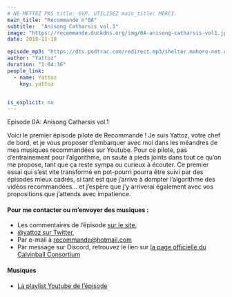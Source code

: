 ```yaml
---
# NE METTEZ PAS title: SVP. UTILISEZ main_title: MERCI.
main_title: "Recommandé n°0A"
subtitle:  "Anisong Catharsis vol.1"
image: "https://recommande.duckdns.org/img/0A-anisong-catharsis-vol1.jpg"
date: 2018-11-10

episode_mp3: "https://dts.podtrac.com/redirect.mp3/shelter.mahoro-net.org/~yattoz/recommande/episodes/episode0A.mp3"
author: "Yattoz"
duration: "1:04:36"
people_link: 
  - name: Yattoz
    key: yattoz


is_explicit: no
---
```


<PodcastHeader/>

<!-- ECRIRE LA DESCRIPTION DE L'EPISODE SOUS CETTE LIGNE -->


 Episode 0A: Anisong Catharsis vol.1 

<p>Voici le premier épisode pilote de Recommandé ! Je suis Yattoz, votre chef de bord, et je vous proposer d’embarquer avec moi dans les méandres de mes musiques recommandées sur Youtube. Pour ce pilote, pas d’entrainement pour l’algorithme, on saute à pieds joints dans tout ce qu’on me propose, tant que ça reste sympa ou curieux à écouter. Ce premier essai qui s’est vite transformé en pot-pourri pourra être suivi par des épisodes mieux cadrés, si tant est que j’arrive à dompter l’algorithme des vidéos recommandées… et j’espère que j’y arriverai également avec vos propositions que j’attends avec impatience.</p>

<h4>Pour me contacter ou m’envoyer des musiques :</h4>

<ul>
  <li>Les commentaires de l’épisode <a href="https://recommande.duckdns.org" rel="nofollow">sur le site</a>,</li>
  <li><a href="https:/twitter.com/yattoz" rel="nofollow">@yattoz sur Twitter</a>,</li>
  <li>Par e-mail à <a href="mailto:recommande@hotmail.com" rel="nofollow">recommande@hotmail.com</a></li>
  <li>Par message sur Discord, retrouvez le lien sur <a href="https://calvinballradio.wordpress.com/" rel="nofollow">la page officielle du Calvinball Consortium</a></li>
</ul>

<h4>Musiques</h4>

<ul>
  <li><a href="https://www.youtube.com/playlist?list=PLIgk8mzU2JAX0hpR9mLg1MtttGIAMBfql" rel="nofollow">La playlist Youtube de l’épisode</a></li>
</ul>


